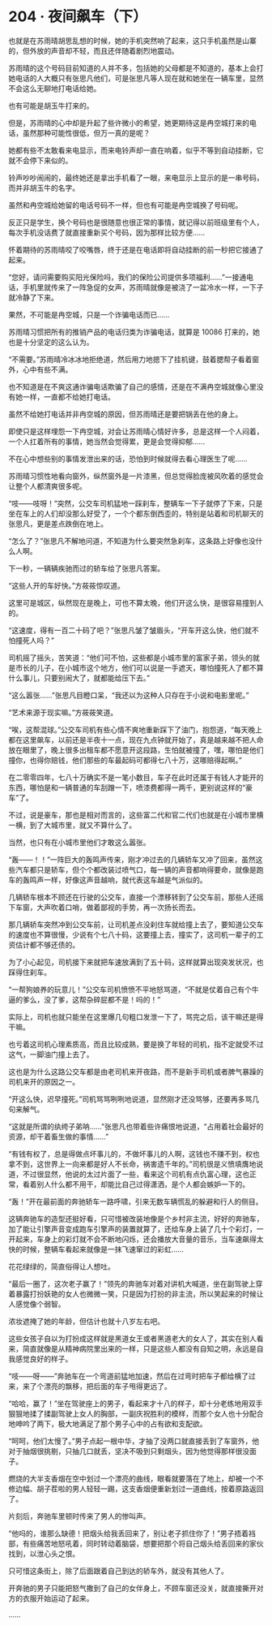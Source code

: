 <link rel="stylesheet" href="../styles/text.css"/>
<h1>204 · 夜间飙车（下）</h1>

也就是在苏雨晴胡思乱想的时候，她的手机突然响了起来，这只手机虽然是山寨的，但外放的声音却不轻，而且还伴随着剧烈地震动。

苏雨晴的这个号码目前知道的人并不多，包括她的父母都是不知道的，基本上会打她电话的人大概只有张思凡他们，可是张思凡等人现在就和她坐在一辆车里，显然不会这么无聊地打电话给她。

也有可能是胡玉牛打来的。

但是，苏雨晴的心中却是升起了些许微小的希望，她更期待这是冉空城打来的电话，虽然那种可能性很低，但万一真的是呢？

她都有些不太敢看来电显示，而来电铃声却一直在响着，似乎不等到自动挂断，它就不会停下来似的。

铃声吵吵闹闹的，最终她还是拿出手机看了一眼，来电显示上显示的是一串号码，而并非胡玉牛的名字。

虽然和冉空城给她留的电话号码不一样，但也有可能是冉空城换了号码呢。

反正只是学生，换个号码也是很随意也很正常的事情，就记得以前班级里有个人，每次手机没话费了就直接重新买个号码，因为那样比较方便……

怀着期待的苏雨晴咬了咬嘴唇，终于还是在电话即将自动挂断的前一秒把它接通了起来。

“您好，请问需要购买阳光保险吗，我们的保险公司提供多项福利……”一接通电话，手机里就传来了一阵急促的女声，苏雨晴就像是被浇了一盆冷水一样，一下子就冷静了下来。

果然，不可能是冉空城，只是一个诈骗电话而已……

苏雨晴习惯把所有的推销产品的电话归类为诈骗电话，就算是 10086 打来的，她也是十分坚定的这么认为。

“不需要。”苏雨晴冷冰冰地拒绝道，然后用力地摁下了挂机键，鼓着腮帮子看着窗外，心中有些不满。

也不知道是在不爽这通诈骗电话欺骗了自己的感情，还是在不满冉空城就像心里没有她一样，一直都不给她打电话。

虽然不给她打电话并非冉空城的原因，但苏雨晴还是要把锅丢在他的身上。

即使只是这样埋怨一下冉空城，对会让苏雨晴心情好许多，总是这样一个人闷着，一个人扛着所有的事情，她当然会觉得累，更是会觉得抑郁……

不在心中想些别的事情发泄出来的话，恐怕到时候就得去看心理医生了呢……

苏雨晴习惯性地看向窗外，纵然窗外是一片漆黑，但总觉得脸庞被风吹着的感觉会让整个人都清爽很多呢。

“吱——吱呀！”突然，公交车司机猛地一踩刹车，整辆车一下子就停了下来，只是坐在车上的人们却没那么好受了，一个个都东倒西歪的，特别是站着和司机聊天的张思凡，更是差点跌倒在地上。

“怎么了？”张思凡不解地问道，不知道为什么要突然急刹车，这条路上好像也没什么人啊。

下一秒，一辆辆疾驰而过的轿车给了张思凡答案。

“这些人开的车好快。”方莜莜惊叹道。

这里可是城区，纵然现在是晚上，可也不算太晚，他们开这么快，是很容易撞到人的。

“这速度，得有一百二十码了吧？”张思凡皱了皱眉头，“开车开这么快，他们就不怕撞死人吗？”

司机摇了摇头，苦笑道：“他们可不怕，这些都是小城市里的富家子弟，领头的就是市长的儿子，在小城市这个地方，他们可以说是一手遮天，哪怕撞死人了都不算什么事儿，只要别闹大了，就都能给压下去。”

“这么嚣张……”张思凡目瞪口呆，“我还以为这种人只存在于小说和电影里呢。”

“艺术来源于现实嘛。”方莜莜笑道。

“唉，这帮混球。”公交车司机有些心情不爽地重新踩下了油门，抱怨道，“每天晚上都在这里飙车，以前还是半夜十一点，现在九点钟就开始了，真是越来越不把人命放在眼里了，晚上很多出租车都不愿意开这段路，生怕就被撞了，嘿，哪怕是他们撞你，也得你赔钱，他们那些的车最起码可都得七八十万，这哪赔得起啊。”

在二零零四年，七八十万确实不是一笔小数目，车子在此时还属于有钱人才能开的东西，哪怕是和一辆普通的车刮蹭一下，喷漆费都得一两千，更别说这样的“豪车”了。

不过，说是豪车，那也是相对而言的，这些富二代和官二代们也就是在小城市里横一横，到了大城市里，就又不算什么了。

当然，也只有在小城市里他们才敢这么嚣张。

“轰——！！”一阵巨大的轰鸣声传来，刚才冲过去的几辆轿车又冲了回来，虽然这些汽车都只是轿车，但个个都改装过喷气口，每一辆的声音都响得要命，就像是跑车的轰鸣声一样，好像这声音越响，就代表这车越是气派似的。

几辆轿车根本不顾还在行驶的公交车，直接一个漂移转到了公交车前，那些人还摇下车窗，大声吹着口哨，做着鄙视的手势，再一次扬长而去。

那几辆轿车突然冲到公交车前，让司机差点没刹住车就给撞上去了，要知道公交车的速度也不算很慢，少说有个七八十码，这要撞上去，撞实了，这司机一辈子的工资估计都不够还债的。

为了小心起见，司机接下来就把车速放满到了五十码，这样就算出现突发状况，也踩得住刹车。

“一帮狗娘养的玩意儿！”公交车司机愤愤不平地怒骂道，“不就是仗着自己有个牛逼的爹么，没了爹，这帮杂碎屁都不是！吗的！”

实际上，司机也就只能坐在这里爆几句粗口发泄一下了，骂完之后，该干嘛还是得干嘛。

也亏着这司机心理素质高，而且比较成熟，要是换了年轻的司机，指不定就受不过这气，一脚油门撞上去了。

这也是为什么这路公交车都是由老司机来开夜路，而不是新手司机或者脾气暴躁的司机来开的原因之一。

“开这么快，迟早撞死。”司机骂骂咧咧地说道，显然刚才还没骂够，还要再多骂几句来解气。

“这就是所谓的纨绔子弟呐……”张思凡也带着些许痛恨地说道，“占用着社会最好的资源，却干着畜生做的事情……”

“有钱有权了，总是得做点坏事儿的，不做坏事儿的人啊，这钱也不赚不到，权也拿不到，这世界上一向来都是好人不长命，祸害遗千年的。”司机很是义愤填膺地说道，不过很显然，他说的太过片面了一些，看来这个司机有点仇富心理，这也正常，看着别人什么都不用干，却能比自己过得潇洒，是个人都会嫉妒一下的。

“轰！”开在最前面的奔驰轿车一路呼啸，引来无数车辆慌乱的躲避和行人的侧目。

这辆奔驰车的造型还挺好看，只可惜被改装地像是个乡村非主流，好好的奔驰车，加了能让引擎声音变成跑车引擎声的装置就算了，还给车身上装了几十个彩灯，一开起来，车身上的彩灯就不会不断地闪烁，还会播放大音量的音乐，当车速飙得太快的时候，整辆车看起来就像是一抹飞速窜过的彩虹……

花花绿绿的，简直俗得让人想吐。

“最后一圈了，这次老子赢了！”领先的奔驰车对着对讲机大喊道，坐在副驾驶上穿着暴露打扮妖艳的女人也微微一笑，只是因为打扮的非主流，所以笑起来的时候让人感觉像个弱智。

浓妆遮掩了她的年龄，但估计也就十八岁左右吧。

这些女孩子自以为打扮成这样就是黑道女王或者黑道老大的女人了，其实在别人看来，简直就像是从精神病院里出来的一样，只是这些人都没有自知之明，永远是自我感觉良好的样子。

“吱——呀——”奔驰车在一个弯道前猛地加速，然后在过弯时把车子都给横了过来，来了个漂亮的飘移，把后面的车子甩得更远了。

“哈哈，赢了！”坐在驾驶座上的男子，看起来才十八的样子，却十分老练地用双手狠狠地揉了揉副驾驶上女人的胸部，一副庆祝胜利的模样，而那个女人也十分配合地呻吟了两下，极大地满足了那个男子心中的占有欲和支配欲。

“呵呵，他们太慢了。”男子点起一根中华，才抽了没两口就直接丢到了车窗外，他对于抽烟很挑剔，只抽几口就丢，坚决不吸到只剩烟头，因为他觉得那样很没面子。

燃烧的大半支香烟在空中划过一个漂亮的曲线，眼看就要落在了地上，却被一个不修边幅、胡子茬啦的男人轻轻一踢，这支香烟便重新划过一道曲线，按着原路返回了。

片刻后，奔驰车里顿时传来了男人的惨叫声。

“他吗的，谁那么缺德！把烟头给我丢回来了，别让老子抓住你了！”男子捂着裆部，有些痛苦地怒吼着，同时转动着脑袋，想要把那个将自己烟头给丢回来的家伙找到，以泄心头之恨。

只可惜这条街上，除了后面跟着自己到达的轿车外，就没有其他人了。

开奔驰的男子只能把怒气撒到了自己的女伴身上，不顾车窗还没关，就直接撕开对方的衣服开始运动了起来。

……
